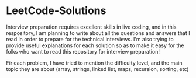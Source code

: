 # LeetCode-Solutions
Interview preparation requires excellent skills in live coding, and in this respository, I am planning to write about all the questions and answers that I read in order to prepare for the technical interviews.
I'm also trying to provide useful explanations for each solution so as to make it easy for the folks who want to read this repository for interview preparation!

Fir each problem, I have tried to mention the difficulty level, and the main topic they are about (array, strings, linked list, maps, recursion, sorting, etc)
